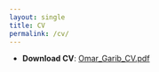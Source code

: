 ```yaml
---
layout: single
title: CV
permalink: /cv/
---
```


- **Download CV**: [Omar_Garib_CV.pdf](/assets/cv/Omar_Garib_CV.pdf)
